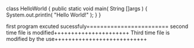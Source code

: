 class HelloWorld {
    public static void main( String []args ) {
        System.out.println( "Hello World!" );
    }
}


first program excuted sucessfuly========================
second time file is modified++++++++++++++++++++++
Third time file is modified by the use+++++++++++++++++++++++++++
